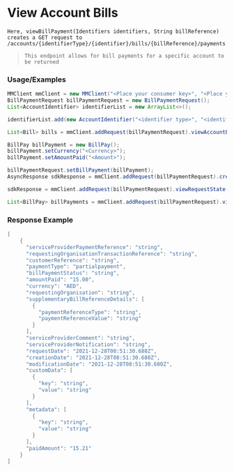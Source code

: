 # View Account Bills

`Here, viewBillPayment(Identifiers identifiers, String billReference) creates a GET request to /accounts/{identifierType}/{identifier}/bills/{billReference}/payments`

> `This endpoint allows for bill payments for a specific account to be returned`

### Usage/Examples

```java
MMClient mmClient = new MMClient("<Place your consumer key>", "<Place your consumer secret>", "<Place your API key>");
BillPaymentRequest billPaymentRequest = new BillPaymentRequest();
List<AccountIdentifier> identifierList = new ArrayList<>();

identifierList.add(new AccountIdentifier("<identifier type>", "<identifier>"));

List<Bill> bills = mmClient.addRequest(billPaymentRequest).viewAccountBills(new Identifiers(identifierList));

BillPay billPayment = new BillPay();
billPayment.setCurrency("<Currency>");
billPayment.setAmountPaid("<Amount>");

billPaymentRequest.setBillPayment(billPayment);
AsyncResponse sdkResponse = mmClient.addRequest(billPaymentRequest).createBillPayment(new Identifiers(identifierList), bills.get(0).getBillReference());

sdkResponse = mmClient.addRequest(billPaymentRequest).viewRequestState(sdkResponse.getServerCorrelationId());

List<BillPay> billPayments = mmClient.addRequest(billPaymentRequest).viewBillPayment(new Identifiers(identifierList), bills.get(0).getBillReference());
```

### Response Example

```java
[
    {
	  "serviceProviderPaymentReference": "string",
	  "requestingOrganisationTransactionReference": "string",
	  "customerReference": "string",
	  "paymentType": "partialpayment",
	  "billPaymentStatus": "string",
	  "amountPaid": "15.00",
	  "currency": "AED",
	  "requestingOrganisation": "string",
	  "supplementaryBillReferenceDetails": [
		{
		  "paymentReferenceType": "string",
		  "paymentReferenceValue": "string"
		}
	  ],
	  "serviceProviderComment": "string",
	  "serviceProviderNotification": "string",
	  "requestDate": "2021-12-28T08:51:30.680Z",
	  "creationDate": "2021-12-28T08:51:30.680Z",
	  "modificationDate": "2021-12-28T08:51:30.680Z",
	  "customData": [
		{
		  "key": "string",
		  "value": "string"
		}
	  ],
	  "metadata": [
		{
		  "key": "string",
		  "value": "string"
		}
	  ],
	  "paidAmount": "15.21"
	}
]
```